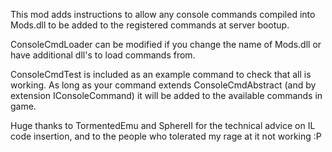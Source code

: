 This mod adds instructions to allow any console commands compiled into Mods.dll to be added to the registered commands at server bootup.

ConsoleCmdLoader can be modified if you change the name of Mods.dll or have additional dll's to load commands from.

ConsoleCmdTest is included as an example command to check that all is working. As long as your command extends ConsoleCmdAbstract (and by extension IConsoleCommand) it will be added to the available commands in game.

Huge thanks to TormentedEmu and SphereII for the technical advice on IL code insertion, and to the people who tolerated my rage at it not working :P

